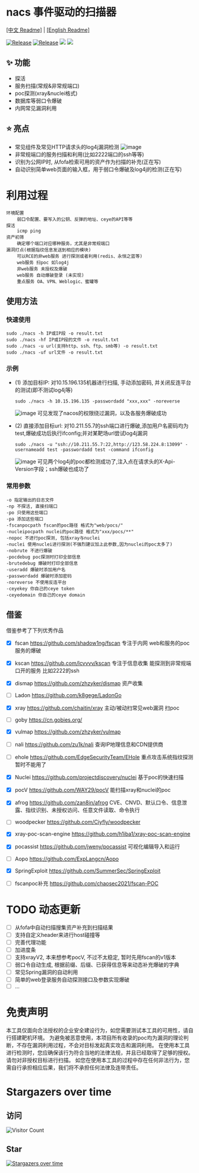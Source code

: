 # nacs 事件驱动的扫描器

[[中文 Readme]](https://github.com/u21h2/nacs/blob/main/README.md)
|
[[English Readme]](https://github.com/u21h2/nacs/blob/main/README_EN.md)


<a href="https://github.com/u21h2/nacs"><img alt="Release" src="https://img.shields.io/github/go-mod/go-version/u21h2/nacs?filename=go.mod"></a>
<a href="https://github.com/u21h2/nacs"><img alt="Release" src="https://img.shields.io/badge/nacs-0.0.4-ff69b4"></a>
<a href="https://github.com/u21h2/nacs/releases"><img src="https://img.shields.io/github/downloads/u21h2/nacs/total"></a>
<a href="https://github.com/u21h2/nacs"><img src="https://img.shields.io/github/forks/u21h2/nacs"></a>

## ✨ 功能
- 探活
- 服务扫描(常规&非常规端口)
- poc探测(xray&nuclei格式)
- 数据库等弱口令爆破
- 内网常见漏洞利用


## ⭐️ 亮点
- 常见组件及常见HTTP请求头的log4j漏洞检测
  ![image](utils/3.png)
- 非常规端口的服务扫描和利用(比如2222端口的ssh等等)
- 识别为公网IP时, 从fofa检索可用的资产作为扫描的补充(正在写)
- 自动识别简单web页面的输入框，用于弱口令爆破及log4j的检测(正在写)


# 利用过程
    环境配置
        弱口令配置、要写入的公钥、反弹的地址、ceye的API等等
    探活
        icmp ping
    资产初筛
        确定哪个端口对应哪种服务，尤其是非常规端口
    漏洞打点(根据指纹信息发送到相应的模块)
        可以RCE的非web服务 进行探测或者利用(redis、永恒之蓝等)
        web服务 扫poc 如log4j
        非web服务 未授权及爆破
        web服务 自动爆破登录 (未实现)
        重点服务 OA、VPN、Weblogic、蜜罐等



## 使用方法

### 快速使用
```
sudo ./nacs -h IP或IP段 -o result.txt
sudo ./nacs -hf IP或IP段的文件 -o result.txt
sudo ./nacs -u url(支持http、ssh、ftp、smb等) -o result.txt
sudo ./nacs -uf url文件 -o result.txt
```

### 示例
- (1) 添加目标IP: 对10.15.196.135机器进行扫描, 手动添加密码, 并关闭反连平台的测试(即不测试log4j等)
    ```
    sudo ./nacs -h 10.15.196.135 -passwordadd "xxx,xxx" -noreverse
    ```
    ![image](utils/1.png)
    可见发现了nacos的权限绕过漏洞，以及各服务爆破成功

- (2) 直接添加目标url: 对10.211.55.7的ssh端口进行爆破,添加用户名密码均为test,爆破成功后执行ifconfig;并对某靶场url尝试log4j漏洞
  ```
  sudo ./nacs -u "ssh://10.211.55.7:22,http://123.58.224.8:13099" -usernameadd test -passwordadd test -command ifconfig
  ```
  ![image](utils/2.png)
  可见两个log4j的poc都检测成功了,注入点在请求头的X-Api-Version字段；ssh爆破也成功了
    
### 常用参数
```
-o 指定输出的日志文件
-np 不探活, 直接扫端口
-po 只使用这些端口
-pa 添加这些端口
-fscanpocpath fscan的poc路径 格式为"web/pocs/"
-nucleipocpath nuclei的poc路径 格式为"xxx/pocs/**"
-nopoc 不进行poc探测, 包括xray与nuclei
-nuclei 使用nuclei进行探测(不强烈建议加上此参数,因为nuclei的poc太多了)
-nobrute 不进行爆破
-pocdebug poc探测时打印全部信息
-brutedebug 爆破时打印全部信息
-useradd 爆破时添加用户名
-passwordadd 爆破时添加密码
-noreverse 不使用反连平台
-ceyekey 你自己的ceye token
-ceyedomain 你自己的ceye domain
```

## 借鉴
借鉴参考了下列优秀作品
- [x] fscan https://github.com/shadow1ng/fscan 专注于内网 web和服务的poc 服务的爆破
- [x] kscan https://github.com/lcvvvv/kscan 专注于信息收集 能探测到非常规端口开的服务 比如2222的ssh
- [x] dismap https://github.com/zhzyker/dismap 资产收集
- [ ] Ladon https://github.com/k8gege/LadonGo
- [x] xray https://github.com/chaitin/xray 主动/被动扫常见web漏洞 扫poc
- [ ] goby https://cn.gobies.org/
- [x] vulmap https://github.com/zhzyker/vulmap
- [ ] nali https://github.com/zu1k/nali 查询IP地理信息和CDN提供商
- [ ] ehole https://github.com/EdgeSecurityTeam/EHole 重点攻击系统指纹探测 暂时不能用了
- [x] Nuclei https://github.com/projectdiscovery/nuclei 基于poc的快速扫描
- [x] pocV https://github.com/WAY29/pocV 能扫描xray和nuclei的poc
- [x] afrog https://github.com/zan8in/afrog CVE、CNVD、默认口令、信息泄露、指纹识别、未授权访问、任意文件读取、命令执行
- [ ] woodpecker https://github.com/Ciyfly/woodpecker
- [x] xray-poc-scan-engine https://github.com/h1iba1/xray-poc-scan-engine
- [x] pocassist https://github.com/jweny/pocassist 可视化编辑导入和运行
- [ ] Aopo https://github.com/ExpLangcn/Aopo
- [x] SpringExploit https://github.com/SummerSec/SpringExploit
- [ ] fscanpoc补充 https://github.com/chaosec2021/fscan-POC


# TODO 动态更新
- [ ] 从fofa中自动扫描搜集资产补充到扫描结果
- [ ] 支持自定义header来进行host碰撞等
- [ ] 完善代理功能
- [ ] 加进度条
- [ ] 支持xrayV2, 本来想参考pocV, 不过不太稳定, 暂时先用fscan的v1版本
- [ ] 弱口令自动生成, 根据前缀、后缀、已获得信息等来动态补充爆破的字典
- [ ] 常见Spring漏洞的自动利用
- [ ] 简单的web登录服务自动探测接口及参数实现爆破
- [ ] ...

# 免责声明
本工具仅面向合法授权的企业安全建设行为，如您需要测试本工具的可用性，请自行搭建靶机环境。
为避免被恶意使用，本项目所有收录的poc均为漏洞的理论判断，不存在漏洞利用过程，不会对目标发起真实攻击和漏洞利用。
在使用本工具进行检测时，您应确保该行为符合当地的法律法规，并且已经取得了足够的授权。请勿对非授权目标进行扫描。
如您在使用本工具的过程中存在任何非法行为，您需自行承担相应后果，我们将不承担任何法律及连带责任。



# Stargazers over time
## 访问
![Visitor Count](https://profile-counter.glitch.me/u21h2-nacs/count.svg)
## Star
[![Stargazers over time](https://starchart.cc/u21h2/nacs.svg)](https://starchart.cc/u21h2/nacs)
